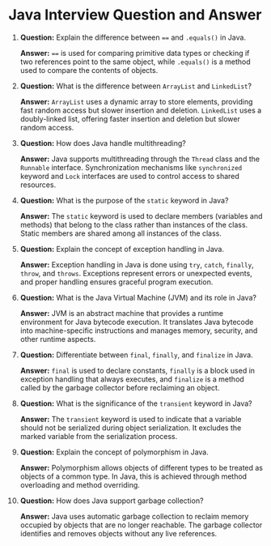 # Java Interview Question and Answer 

1. **Question:** Explain the difference between `==` and `.equals()` in Java.

   **Answer:** `==` is used for comparing primitive data types or checking if two references point to the same object, while `.equals()` is a method used to compare the contents of objects.

2. **Question:** What is the difference between `ArrayList` and `LinkedList`?

   **Answer:** `ArrayList` uses a dynamic array to store elements, providing fast random access but slower insertion and deletion. `LinkedList` uses a doubly-linked list, offering faster insertion and deletion but slower random access.

3. **Question:** How does Java handle multithreading?

   **Answer:** Java supports multithreading through the `Thread` class and the `Runnable` interface. Synchronization mechanisms like `synchronized` keyword and `Lock` interfaces are used to control access to shared resources.

4. **Question:** What is the purpose of the `static` keyword in Java?

   **Answer:** The `static` keyword is used to declare members (variables and methods) that belong to the class rather than instances of the class. Static members are shared among all instances of the class.

5. **Question:** Explain the concept of exception handling in Java.

   **Answer:** Exception handling in Java is done using `try`, `catch`, `finally`, `throw`, and `throws`. Exceptions represent errors or unexpected events, and proper handling ensures graceful program execution.

6. **Question:** What is the Java Virtual Machine (JVM) and its role in Java?

   **Answer:** JVM is an abstract machine that provides a runtime environment for Java bytecode execution. It translates Java bytecode into machine-specific instructions and manages memory, security, and other runtime aspects.

7. **Question:** Differentiate between `final`, `finally`, and `finalize` in Java.

   **Answer:** `final` is used to declare constants, `finally` is a block used in exception handling that always executes, and `finalize` is a method called by the garbage collector before reclaiming an object.

8. **Question:** What is the significance of the `transient` keyword in Java?

   **Answer:** The `transient` keyword is used to indicate that a variable should not be serialized during object serialization. It excludes the marked variable from the serialization process.

9. **Question:** Explain the concept of polymorphism in Java.

   **Answer:** Polymorphism allows objects of different types to be treated as objects of a common type. In Java, this is achieved through method overloading and method overriding.

10. **Question:** How does Java support garbage collection?

    **Answer:** Java uses automatic garbage collection to reclaim memory occupied by objects that are no longer reachable. The garbage collector identifies and removes objects without any live references.




